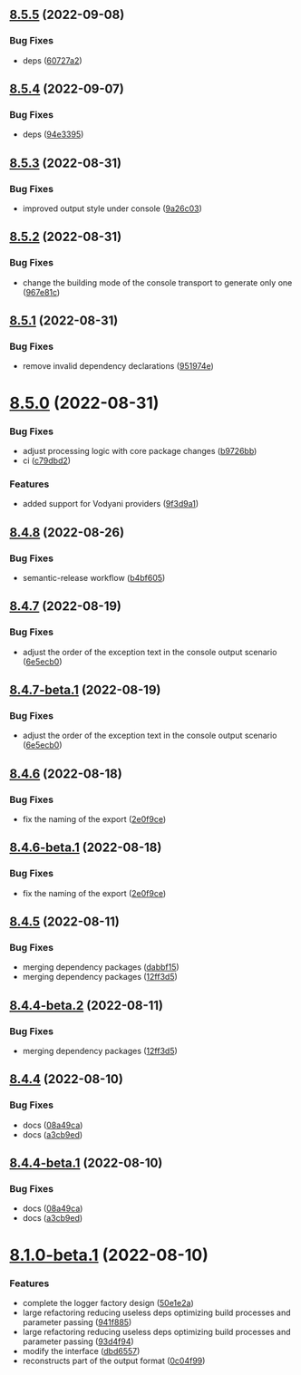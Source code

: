 ## [8.5.5](https://github.com/vodyani/winston/compare/v8.5.4...v8.5.5) (2022-09-08)


### Bug Fixes

* deps ([60727a2](https://github.com/vodyani/winston/commit/60727a2f05abb70066ae3c5ba295548d0c4acf1f))

## [8.5.4](https://github.com/vodyani/winston/compare/v8.5.3...v8.5.4) (2022-09-07)


### Bug Fixes

* deps ([94e3395](https://github.com/vodyani/winston/commit/94e3395939835ee5c705f8fa4deda5c65401b632))

## [8.5.3](https://github.com/vodyani/winston/compare/v8.5.2...v8.5.3) (2022-08-31)


### Bug Fixes

* improved output style under console ([9a26c03](https://github.com/vodyani/winston/commit/9a26c03795d1baa6fc5494c699f24b4c999406eb))

## [8.5.2](https://github.com/vodyani/winston/compare/v8.5.1...v8.5.2) (2022-08-31)


### Bug Fixes

* change the building mode of the console transport to generate only one ([967e81c](https://github.com/vodyani/winston/commit/967e81cb9d791937c354118c1dcd27c7069dc3d5))

## [8.5.1](https://github.com/vodyani/winston/compare/v8.5.0...v8.5.1) (2022-08-31)


### Bug Fixes

* remove invalid dependency declarations ([951974e](https://github.com/vodyani/winston/commit/951974e179523c2c9a530981444b7325f2b165e1))

# [8.5.0](https://github.com/vodyani/winston/compare/v8.4.8...v8.5.0) (2022-08-31)


### Bug Fixes

* adjust processing logic with core package changes ([b9726bb](https://github.com/vodyani/winston/commit/b9726bbfc641f2c317ac82c168a21b2940b894fe))
* ci ([c79dbd2](https://github.com/vodyani/winston/commit/c79dbd2164e437c375712d616a76ad0dad34d006))


### Features

* added support for Vodyani providers ([9f3d9a1](https://github.com/vodyani/winston/commit/9f3d9a13d18f56b341f8af3ca35d95679806bdb5))

## [8.4.8](https://github.com/vodyani/winston/compare/v8.4.7...v8.4.8) (2022-08-26)


### Bug Fixes

* semantic-release workflow ([b4bf605](https://github.com/vodyani/winston/commit/b4bf605625a24cde205fc84a0c3827f051c3e393))

## [8.4.7](https://github.com/vodyani/winston/compare/v8.4.6...v8.4.7) (2022-08-19)


### Bug Fixes

* adjust the order of the exception text in the console output scenario ([6e5ecb0](https://github.com/vodyani/winston/commit/6e5ecb026261ddd7ce13bf728b1fbabd105698f0))

## [8.4.7-beta.1](https://github.com/vodyani/winston/compare/v8.4.6...v8.4.7-beta.1) (2022-08-19)


### Bug Fixes

* adjust the order of the exception text in the console output scenario ([6e5ecb0](https://github.com/vodyani/winston/commit/6e5ecb026261ddd7ce13bf728b1fbabd105698f0))

## [8.4.6](https://github.com/vodyani/winston/compare/v8.4.5...v8.4.6) (2022-08-18)


### Bug Fixes

* fix the naming of the export ([2e0f9ce](https://github.com/vodyani/winston/commit/2e0f9ceee53002132e63a2b096043e6a3a07d6a4))

## [8.4.6-beta.1](https://github.com/vodyani/winston/compare/v8.4.5...v8.4.6-beta.1) (2022-08-18)


### Bug Fixes

* fix the naming of the export ([2e0f9ce](https://github.com/vodyani/winston/commit/2e0f9ceee53002132e63a2b096043e6a3a07d6a4))

## [8.4.5](https://github.com/vodyani/winston/compare/v8.4.4...v8.4.5) (2022-08-11)


### Bug Fixes

* merging dependency packages ([dabbf15](https://github.com/vodyani/winston/commit/dabbf151bae82bcbcea1bc66598eaf9adcf2a0e2))
* merging dependency packages ([12ff3d5](https://github.com/vodyani/winston/commit/12ff3d51bf5d65874b1b719ea51bd4aab4e67270))

## [8.4.4-beta.2](https://github.com/vodyani/winston/compare/v8.4.4-beta.1...v8.4.4-beta.2) (2022-08-11)


### Bug Fixes

* merging dependency packages ([12ff3d5](https://github.com/vodyani/winston/commit/12ff3d51bf5d65874b1b719ea51bd4aab4e67270))

## [8.4.4](https://github.com/vodyani/winston/compare/v8.4.3...v8.4.4) (2022-08-10)


### Bug Fixes

* docs ([08a49ca](https://github.com/vodyani/winston/commit/08a49ca7ea6b23bd36a02b7f9255de0e570bb5f1))
* docs ([a3cb9ed](https://github.com/vodyani/winston/commit/a3cb9ed6ec344e9f9dff5dbe0fa3ff2cb9f731ee))

## [8.4.4-beta.1](https://github.com/vodyani/winston/compare/v8.4.3...v8.4.4-beta.1) (2022-08-10)


### Bug Fixes

* docs ([08a49ca](https://github.com/vodyani/winston/commit/08a49ca7ea6b23bd36a02b7f9255de0e570bb5f1))
* docs ([a3cb9ed](https://github.com/vodyani/winston/commit/a3cb9ed6ec344e9f9dff5dbe0fa3ff2cb9f731ee))

# [8.1.0-beta.1](https://github.com/vodyani/winston/compare/v8.0.1...v8.1.0-beta.1) (2022-08-10)


### Features

* complete the logger factory design ([50e1e2a](https://github.com/vodyani/winston/commit/50e1e2aae76f8521e33885dac7dbc680644d78b4))
* large refactoring reducing useless deps optimizing build processes and parameter passing ([941f885](https://github.com/vodyani/winston/commit/941f8853c5b19b570a1728e3a87e462b28638ec6))
* large refactoring reducing useless deps optimizing build processes and parameter passing ([93d4f94](https://github.com/vodyani/winston/commit/93d4f94c4e37e4fd149014ef17851e535d21c63a))
* modify the interface ([dbd6557](https://github.com/vodyani/winston/commit/dbd6557ddcd55d679b69ed47098c1198d2443949))
* reconstructs part of the output format ([0c04f99](https://github.com/vodyani/winston/commit/0c04f9918a98107e526c67db17f30d3fc0660163))

